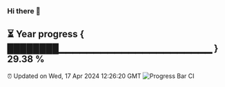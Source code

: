 ### Hi there 👋
⏳ Year progress { ████████▁▁▁▁▁▁▁▁▁▁▁▁▁▁▁▁▁▁▁▁▁▁ } 29.38 %
---
⏰ Updated on Wed, 17 Apr 2024 12:26:20 GMT
![Progress Bar CI](https://github.com/liununu/liununu/workflows/Progress%20Bar%20CI/badge.svg)
